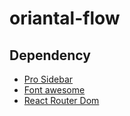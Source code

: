 # oriantal-flow

## Dependency
* [Pro Sidebar](https://www.npmjs.com/package/react-pro-sidebar)
* [Font awesome](https://fontawesome.com/v5/docs/web/use-with/react)
* [React Router Dom](https://v5.reactrouter.com/web/guides/quick-start)
